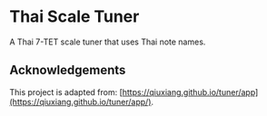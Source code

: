 # Thai Scale Tuner

A Thai 7-TET scale tuner that uses Thai note names.

## Acknowledgements

This project is adapted from: [https://qiuxiang.github.io/tuner/app](https://qiuxiang.github.io/tuner/app/).